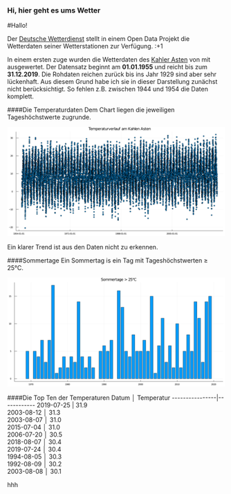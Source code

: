 ### Hi, hier geht es ums Wetter

#Hallo!

Der [Deutsche Wetterdienst](https://dwd.de) stellt in einem Open Data Projekt die Wetterdaten seiner Wetterstationen zur Verfügung. :+1 

In einem ersten zuge wurden die Wetterdaten des [Kahler Asten](https://www.openstreetmap.org/#map=18/51.18016/8.48942) von mit ausgewertet. Der Datensatz beginnt am **01.01.1955** und reicht bis zum **31.12.2019**.
Die Rohdaten reichen zurück bis ins Jahr 1929 sind aber sehr lückenhaft.  Aus diesem Grund habe ich sie in dieser Darstellung zunächst nicht berücksichtigt. So fehlen z.B. zwischen 1944 und 1954 die Daten komplett.

####Die Temperaturdaten
Dem Chart liegen die jeweiligen Tageshöchstwerte zugrunde. 

![Kahler Asten](KA-Temp_Max.png)

Ein klarer Trend ist aus den Daten nicht zu erkennen. 

####Sommertage
Ein Sommertag is ein Tag mit Tageshöchstwerten ≥ 25°C.

![Sommertage](KA-SommerTag.png)

####Die Top Ten der Temperaturen
  Datum    │ Temperatur
----------------|------------
2019-07-25  | 31.9       
2003-08-12  │ 31.3       
2003-08-07  │ 31.0       
2015-07-04  │ 31.0       
2006-07-20  │ 30.5        
2018-08-07  │ 30.4       
2019-07-24  │ 30.4       
1994-08-05  │ 30.3       
1992-08-09  │ 30.2       
2003-08-08  │ 30.1       

hhh

